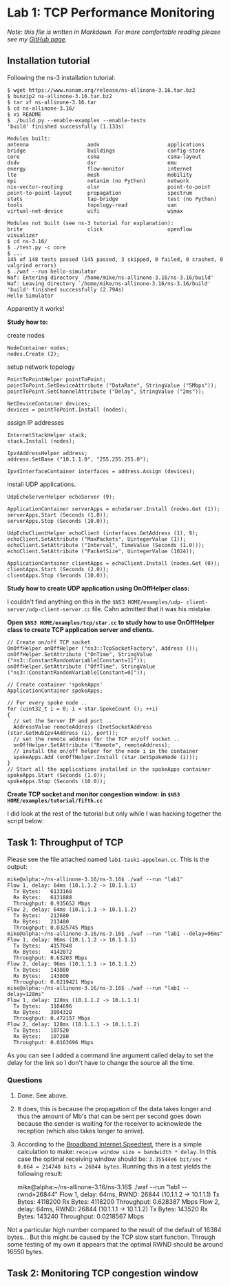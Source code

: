 Lab 1: TCP Performance Monitoring
=================================

*Note: this file is written in Markdown. For more comfortable reading please see my [GitHub page](https://github.com/michielappelman/an).*

Installation tutorial
---------------------

Following the ns-3 installation tutorial:

    $ wget https://www.nsnam.org/release/ns-allinone-3.16.tar.bz2
    $ bunzip2 ns-allinone-3.16.tar.bz2 
	$ tar xf ns-allinone-3.16.tar 
	$ cd ns-allinone-3.16/
	$ vi README 
	$ ./build.py --enable-examples --enable-tests
	'build' finished successfully (1.133s)

	Modules built:
	antenna                   aodv                      applications             
	bridge                    buildings                 config-store             
	core                      csma                      csma-layout              
	dsdv                      dsr                       emu                      
	energy                    flow-monitor              internet                 
	lte                       mesh                      mobility                 
	mpi                       netanim (no Python)       network                  
	nix-vector-routing        olsr                      point-to-point           
	point-to-point-layout     propagation               spectrum                 
	stats                     tap-bridge                test (no Python)         
	tools                     topology-read             uan                      
	virtual-net-device        wifi                      wimax                    

	Modules not built (see ns-3 tutorial for explanation):
	brite                     click                     openflow                 
	visualizer
	$ cd ns-3.16/
	$ ./test.py -c core
	$ ...
	145 of 148 tests passed (145 passed, 3 skipped, 0 failed, 0 crashed, 0 valgrind errors)
	$ ./waf --run hello-simulator
	Waf: Entering directory `/home/mike/ns-allinone-3.16/ns-3.16/build'
	Waf: Leaving directory `/home/mike/ns-allinone-3.16/ns-3.16/build'
	'build' finished successfully (2.794s)
	Hello Simulator

Apparently it works!

**Study how to:**

create nodes

    NodeContainer nodes;
    nodes.Create (2);

setup network topology

    PointToPointHelper pointToPoint;
    pointToPoint.SetDeviceAttribute ("DataRate", StringValue ("5Mbps"));
    pointToPoint.SetChannelAttribute ("Delay", StringValue ("2ms"));
    
    NetDeviceContainer devices;
    devices = pointToPoint.Install (nodes);

assign IP addresses

    InternetStackHelper stack;
    stack.Install (nodes);
    
    Ipv4AddressHelper address;
    address.SetBase ("10.1.1.0", "255.255.255.0");
    
    Ipv4InterfaceContainer interfaces = address.Assign (devices);

install UDP applications.

    UdpEchoServerHelper echoServer (9);
    
    ApplicationContainer serverApps = echoServer.Install (nodes.Get (1));
    serverApps.Start (Seconds (1.0));
    serverApps.Stop (Seconds (10.0));
    
    UdpEchoClientHelper echoClient (interfaces.GetAddress (1), 9);
    echoClient.SetAttribute ("MaxPackets", UintegerValue (1));
    echoClient.SetAttribute ("Interval", TimeValue (Seconds (1.0)));
    echoClient.SetAttribute ("PacketSize", UintegerValue (1024));
    
    ApplicationContainer clientApps = echoClient.Install (nodes.Get (0));
    clientApps.Start (Seconds (2.0));
    clientApps.Stop (Seconds (10.0));

**Study how to create UDP application using OnOffHelper class:**

I couldn't find anything on this in the `$NS3 HOME/examples/udp- client-server/udp-client-server.cc` file. Cahn admitted that it was his mistake.


**Open `$NS3 HOME/examples/tcp/star.cc` to study how to use OnOffHelper class to create TCP application server and clients.**

    // Create on/off TCP socket
    OnOffHelper onOffHelper ("ns3::TcpSocketFactory", Address ());
    onOffHelper.SetAttribute ("OnTime", StringValue ("ns3::ConstantRandomVariable[Constant=1]"));
    onOffHelper.SetAttribute ("OffTime", StringValue ("ns3::ConstantRandomVariable[Constant=0]"));

    // Create container 'spokeApps'
    ApplicationContainer spokeApps;

    // For every spoke node ..
    for (uint32_t i = 0; i < star.SpokeCount (); ++i)
    {   
	  // set the Server IP and port ..
      AddressValue remoteAddress (InetSocketAddress (star.GetHubIpv4Address (i), port));
      // set the remote address for the TCP on/off socket ..
      onOffHelper.SetAttribute ("Remote", remoteAddress);
      // install the on/off helper for the node i in the container
      spokeApps.Add (onOffHelper.Install (star.GetSpokeNode (i)));
    }   
    // Start all the applications installed in the spokeApps container
    spokeApps.Start (Seconds (1.0));
    spokeApps.Stop (Seconds (10.0));

**Create TCP socket and monitor congestion window: in `$NS3 HOME/examples/tutorial/fifth.cc`**

I did look at the rest of the tutorial but only while I was hacking together the script below:

Task 1: Throughput of TCP
-------------------------

Please see the file attached named `lab1-task1-appelman.cc`. This is the output:

    mike@alpha:~/ns-allinone-3.16/ns-3.16$ ./waf --run "lab1"
    Flow 1, delay: 64ms (10.1.1.2 -> 10.1.1.1)
      Tx Bytes:   6133168
      Rx Bytes:   6131888
      Throughput: 0.935652 Mbps
    Flow 2, delay: 64ms (10.1.1.1 -> 10.1.1.2)
      Tx Bytes:   213680
      Rx Bytes:   213480
      Throughput: 0.0325745 Mbps
    mike@alpha:~/ns-allinone-3.16/ns-3.16$ ./waf --run "lab1 --delay=96ms"
    Flow 1, delay: 96ms (10.1.1.2 -> 10.1.1.1)
      Tx Bytes:   4157048
      Rx Bytes:   4142072
      Throughput: 0.63203 Mbps
    Flow 2, delay: 96ms (10.1.1.1 -> 10.1.1.2)
      Tx Bytes:   143880
      Rx Bytes:   143800
      Throughput: 0.0219421 Mbps
    mike@alpha:~/ns-allinone-3.16/ns-3.16$ ./waf --run "lab1 --delay=128ms"
    Flow 1, delay: 128ms (10.1.1.2 -> 10.1.1.1)
      Tx Bytes:   3104696
      Rx Bytes:   3094328
      Throughput: 0.472157 Mbps
    Flow 2, delay: 128ms (10.1.1.1 -> 10.1.1.2)
      Tx Bytes:   107520
      Rx Bytes:   107280
      Throughput: 0.0163696 Mbps

As you can see I added a command line argument called delay to set the delay for the link so I don't have to change the source all the time.

### Questions ###

1. Done. See above.
1. It does, this is because the propagation of the data takes longer and thus the amount of Mb's that can be sent per second goes down because the sender is waiting for the receiver to acknowlede the reception (which also takes longer to arrive).
1. According to the [Broadband Internet Speedtest](http://speedtest.raketforskning.com/tuning-tcp-window-size.html), there is a simple calculation to make: `receive window size = bandwidth * delay`. In this case the optimal receiving window should be: `3.35544e6 bit/sec * 0.064 = 214748 bits = 26844 bytes`. Running this in a test yields the following result:

    mike@alpha:~/ns-allinone-3.16/ns-3.16$ ./waf --run "lab1 --rwnd=26844"
	Flow 1, delay: 64ms, RWND: 26844 (10.1.1.2 -> 10.1.1.1)
	  Tx Bytes:   4118200
	  Rx Bytes:   4118200
	  Throughput: 0.628387 Mbps
	Flow 2, delay: 64ms, RWND: 26844 (10.1.1.1 -> 10.1.1.2)
	  Tx Bytes:   143520
	  Rx Bytes:   143240
	  Throughput: 0.0218567 Mbps

Not a particular high number compared to the result of the default of 16384 bytes... But this might be caused by the TCP slow start function. Through some testing of my own it appears that the optimal RWND should be around 16550 bytes.

Task 2: Monitoring TCP congestion window
----------------------------------------


